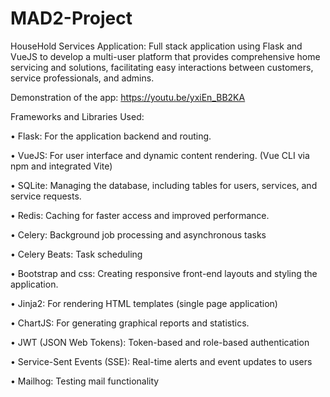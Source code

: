 # MAD2-Project
HouseHold Services Application:
Full stack application using Flask and VueJS to develop a multi-user platform that provides comprehensive home servicing and solutions,
facilitating easy interactions between customers, service professionals, and admins.

Demonstration of the app: https://youtu.be/yxiEn_BB2KA

Frameworks and Libraries Used:

• Flask: For the application backend and routing.

• VueJS: For user interface and dynamic content rendering. (Vue CLI via npm and integrated Vite)

• SQLite: Managing the database, including tables for users, services, and service requests.

• Redis: Caching for faster access and improved performance.

• Celery: Background job processing and asynchronous tasks

• Celery Beats: Task scheduling

• Bootstrap and css: Creating responsive front-end layouts and styling the application.

• Jinja2: For rendering HTML templates (single page application)

• ChartJS: For generating graphical reports and statistics.

• JWT (JSON Web Tokens): Token-based and role-based authentication

• Service-Sent Events (SSE): Real-time alerts and event updates to users

• Mailhog: Testing mail functionality
